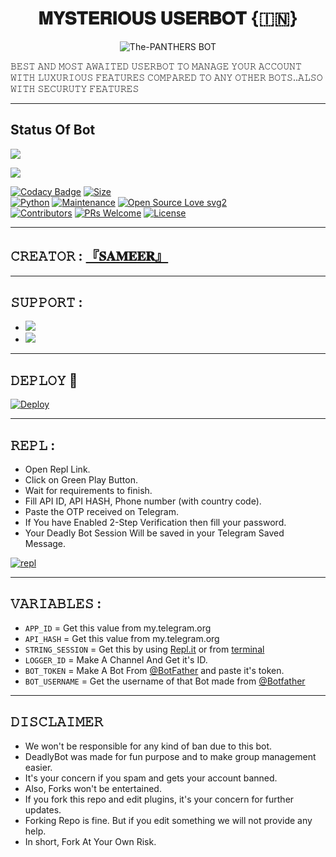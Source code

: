 <h1 align="center">
<b>𝐌𝐘𝐒𝐓𝐄𝐑𝐈𝐎𝐔𝐒 𝐔𝐒𝐄𝐑𝐁𝐎𝐓 {🇮🇳}</b>
</h1>
<p align="center">
  <img src="https://telegra.ph/file/48d566804827e94ef4a99.jpg" alt="The-PANTHERS BOT">

𝙱𝙴𝚂𝚃  𝙰𝙽𝙳  𝙼𝙾𝚂𝚃  𝙰𝚆𝙰𝙸𝚃𝙴𝙳  𝚄𝚂𝙴𝚁𝙱𝙾𝚃  𝚃𝙾  𝙼𝙰𝙽𝙰𝙶𝙴  𝚈𝙾𝚄𝚁  𝙰𝙲𝙲𝙾𝚄𝙽𝚃 𝚆𝙸𝚃𝙷 𝙻𝚄𝚇𝚄𝚁𝙸𝙾𝚄𝚂 𝙵𝙴𝙰𝚃𝚄𝚁𝙴𝚂 𝙲𝙾𝙼𝙿𝙰𝚁𝙴𝙳 𝚃𝙾 𝙰𝙽𝚈 𝙾𝚃𝙷𝙴𝚁 𝙱𝙾𝚃𝚂..𝙰𝙻𝚂𝙾 𝚆𝙸𝚃𝙷 𝚂𝙴𝙲𝚄𝚁𝚄𝚃𝚈 𝙵𝙴𝙰𝚃𝚄𝚁𝙴𝚂 </p>

-----

## Status Of Bot 

<p align="left"><a href="https://github.com/sameerpanthi/deadly-op-bot/network/members"><img src="https://img.shields.io/github/forks/sameerpanthi/deadly-op-bot?label=Forks&logoColor=Black&style=social"></a><p align="left"><a href="https://github.com/sameerpanthi/deadly-op-bot/stargazers"><img src="https://img.shields.io/github/stars/sameerpanthi/deadly-op-bot?logoColor=Blue&style=social"></a><p align="left"><a href="https://github.com/sameerpanthi/deadly-op-bot"></a><p align="left"><a href="https://github.com/sameerpanthi/deadly-op-bot?"></

[![Codacy Badge](https://api.codacy.com/project/badge/Grade/f7c51539e67b483bb8d7749acca51d3a)](https://app.codacy.com/gh/sameerpanthi/deadly-op-bot?utm_source=github.com&utm_medium=referral&utm_content=sameerpanthi/deadly-op-bot&utm_campaign=Badge_Grade_Settings)
[![Size](https://img.shields.io/github/repo-size/sameerpanthi/deadly-op-bot?style=flat-square&color=green)](https://github.com/sameerpanthi/deadly-op-bot/)   
[![Python](https://img.shields.io/badge/Python-v3.9-blue)](https://www.python.org/)
[![Maintenance](https://img.shields.io/badge/Maintained%3F-yes-green.svg)](https://github.com/sameerpanthi/deadly-op-bot/graphs/commit-activity)
[![Open Source Love svg2](https://badges.frapsoft.com/os/v2/open-source.svg?v=103)](https://github.com/sameerpanthi/deadly-op-bot)   
[![Contributors](https://img.shields.io/github/contributors/sameerpanthi/deadly-op-bot?style=flat-square&color=green)](https://github.com/sameerpanthi/deadly-op-bot/graphs/contributors)
[![PRs Welcome](https://img.shields.io/badge/PRs-welcome-brightgreen.svg?style=flat-square)](https://makeapullrequest.com)
[![License](https://img.shields.io/badge/License-AGPL-blue)](https://github.com/sameerpanthi/deadly-op-bot/blob/main/LICENSE)

------

## 𝙲𝚁𝙴𝙰𝚃𝙾𝚁 : [『𝐒𝐀𝐌𝐄𝐄𝐑』](https://t.me/OFFICIAL_SAMEER)

---------------

## 𝚂𝚄𝙿𝙿𝙾𝚁𝚃 :

- <a href="https://t.me/MYSTERIOUS_SUPPORT"><img src="https://img.shields.io/badge/Join-SUPPORT%20GROUP-red.svg?logo=Telegram"></a>
- <a href="https://t.me/MYSTERIOUS_UB_SUPPORT"><img src="https://img.shields.io/badge/Join-SUPPORT%20CHANNEL-red.svg?logo=Telegram"></a>

-------------------------------------------------

## 𝙳𝙴𝙿𝙻𝙾𝚈  🚀

[![Deploy](https://telegra.ph/file/259e04a1d6591c6e1e944.jpg)](https://heroku.com/deploy?template=https://github.com/sameerpanthi/DEADLY-OP-BOT)

------------------------------------------------
## 𝚁𝙴𝙿𝙻 :

- Open Repl Link.
- Click on Green Play Button.
- Wait for requirements to finish.
- Fill API ID, API HASH, Phone number (with country code).
- Paste the OTP received on Telegram.
- If You have Enabled 2-Step Verification then fill your password.
- Your Deadly Bot Session Will be saved in your Telegram Saved Message.

[![repl](https://telegra.ph/file/04d4cbe689f236a66411f.jpg)](https://replit.com/@sameerpanthi/DEADLY-FIGHTERS-BOT#main.py)
                     
-------------------------------------------------
## 𝚅𝙰𝚁𝙸𝙰𝙱𝙻𝙴𝚂 :

- `APP_ID`  =  Get this value from my.telegram.org
- `API_HASH`  =  Get this value from my.telegram.org
- `STRING_SESSION`  =  Get this by using [Repl.it](#Repl) or from [terminal](#Terminal)
- `LOGGER_ID`  =  Make A Channel And Get it's ID.
- `BOT_TOKEN`  =  Make A Bot From [@BotFather](https://t.me/botfather) and paste it's token.
- `BOT_USERNAME`  =  Get the username of that Bot made from [@Botfather](https://t.me/botfather)
------------
## 𝙳𝙸𝚂𝙲𝙻𝙰𝙸𝙼𝙴𝚁 


- We won't be responsible for any kind of ban due to this bot.
- DeadlyBot was made for fun purpose and to make group management easier.
- It's your concern if you spam and gets your account banned.
- Also, Forks won't be entertained.
- If you fork this repo and edit plugins, it's your concern for further updates.
- Forking Repo is fine. But if you edit something we will not provide any help.
- In short, Fork At Your Own Risk.


